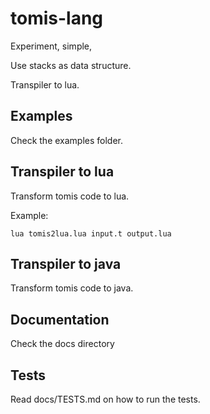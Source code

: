 # tomis-lang

Experiment, simple,

Use stacks as data structure.

Transpiler to lua.

## Examples

Check the examples folder.

## Transpiler to lua

Transform tomis code to lua.

Example:

    lua tomis2lua.lua input.t output.lua

## Transpiler to java

Transform tomis code to java.

## Documentation

Check the docs directory

## Tests

Read docs/TESTS.md on how to run the tests.
